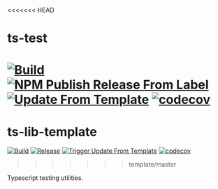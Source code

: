 <<<<<<< HEAD
# ts-test
[![Build](https://github.com/infrastructure-blocks/ts-test/actions/workflows/build.yml/badge.svg)](https://github.com/infrastructure-blocks/ts-test/actions/workflows/build.yml)
[![NPM Publish Release From Label](https://github.com/infrastructure-blocks/ts-test/actions/workflows/npm-publish-release-from-label.yml/badge.svg)](https://github.com/infrastructure-blocks/ts-test/actions/workflows/npm-publish-release-from-label.yml)
[![Update From Template](https://github.com/infrastructure-blocks/ts-test/actions/workflows/update-from-template.yml/badge.svg)](https://github.com/infrastructure-blocks/ts-test/actions/workflows/update-from-template.yml)
[![codecov](https://codecov.io/gh/infrastructure-blocks/ts-test/graph/badge.svg?token=J0GX54EUZY)](https://codecov.io/gh/infrastructure-blocks/ts-test)
=======
# ts-lib-template
[![Build](https://github.com/infrastructure-blocks/ts-lib-template/actions/workflows/build.yml/badge.svg)](https://github.com/infrastructure-blocks/ts-lib-template/actions/workflows/build.yml)
[![Release](https://github.com/infrastructure-blocks/ts-lib-template/actions/workflows/release.yml/badge.svg)](https://github.com/infrastructure-blocks/ts-lib-template/actions/workflows/release.yml)
[![Trigger Update From Template](https://github.com/infrastructure-blocks/ts-lib-template/actions/workflows/trigger-update-from-template.yml/badge.svg)](https://github.com/infrastructure-blocks/ts-lib-template/actions/workflows/trigger-update-from-template.yml)
[![codecov](https://codecov.io/gh/infrastructure-blocks/ts-lib-template/graph/badge.svg?token=vyI1qM1EZg)](https://codecov.io/gh/infrastructure-blocks/ts-lib-template)
>>>>>>> template/master

Typescript testing utilities.
